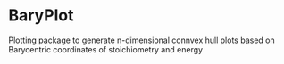 # BaryPlot
Plotting package to generate n-dimensional connvex hull plots based on Barycentric coordinates of stoichiometry and energy
